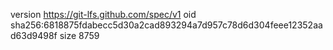 version https://git-lfs.github.com/spec/v1
oid sha256:6818875fdabecc5d30a2cad893294a7d957c78d6d304feee12352aad63d9498f
size 8759
